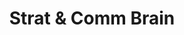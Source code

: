 ---
name: Vince Vanden Bogaard
title: Strat & Comm Brain
past: Competition Law & Night Rave
future: Art Basel Director
avatar: images/vince.gif
linkedin: https://www.linkedin.com/in/vincent-vanden-bogaard-b849a064/
---